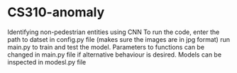 # CS310-anomaly
Identifying non-pedestrian entities using CNN
To run the code, enter the path to datset in config.py file (makes sure the images are in jpg format)
run main.py to train and test the model.
Parameters to functions can be changed in main.py file if alternative behaviour is desired.
Models can be inspected in modesl.py file 
